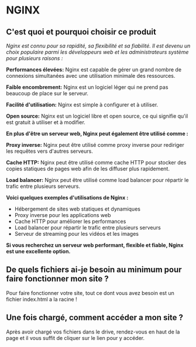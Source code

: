 # NGINX
## C'est quoi et pourquoi choisir ce produit
_Nginx est connu pour sa rapidité, sa flexibilité et sa fiabilité. Il est devenu un choix populaire parmi les développeurs web et les administrateurs système pour plusieurs raisons :_

**Performances élevées:** Nginx est capable de gérer un grand nombre de connexions simultanées avec une utilisation minimale des ressources.

**Faible encombrement:** Nginx est un logiciel léger qui ne prend pas beaucoup de place sur le serveur.

**Facilité d'utilisation:** Nginx est simple à configurer et à utiliser.

**Open source:** Nginx est un logiciel libre et open source, ce qui signifie qu'il est gratuit à utiliser et à modifier.

**En plus d'être un serveur web, Nginx peut également être utilisé comme :**

**Proxy inverse:** Nginx peut être utilisé comme proxy inverse pour rediriger les requêtes vers d'autres serveurs.

**Cache HTTP:** Nginx peut être utilisé comme cache HTTP pour stocker des copies statiques de pages web afin de les diffuser plus rapidement.

**Load balancer:** Nginx peut être utilisé comme load balancer pour répartir le trafic entre plusieurs serveurs.

**Voici quelques exemples d'utilisations de Nginx :**

- Hébergement de sites web statiques et dynamiques
- Proxy inverse pour les applications web
- Cache HTTP pour améliorer les performances
- Load balancer pour répartir le trafic entre plusieurs serveurs
- Serveur de streaming pour les vidéos et les images

**Si vous recherchez un serveur web performant, flexible et fiable, Nginx est une excellente option.**

## De quels fichiers ai-je besoin au minimum pour faire fonctionner mon site ?

Pour faire fonctionner votre site, tout ce dont vous avez besoin est un fichier index.html a la racine !

## Une fois chargé, comment accéder a mon site ?

Après avoir chargé vos fichiers dans le drive, rendez-vous en haut de la page et il vous suffit de cliquer sur le lien pour y accéder.